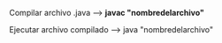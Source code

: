 Compilar archivo .java --> **javac "nombredelarchivo"**

Ejecutar archivo compilado --> java "nombredelarchivo"
